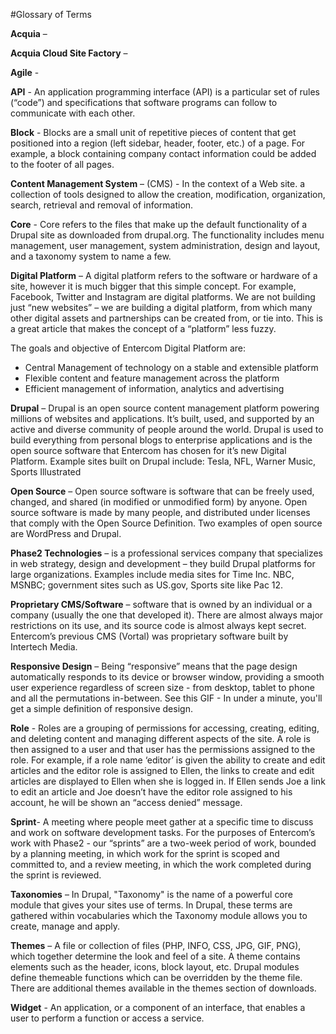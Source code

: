 #Glossary of Terms
 
**Acquia** –
 
**Acquia Cloud Site Factory** –
 
**Agile** - 

**API** - An application programming interface (API) is a particular set of rules (“code”) and specifications that software programs can follow to communicate with each other.
 
**Block** - Blocks are a small unit of repetitive pieces of content that get positioned into a region (left sidebar, header, footer, etc.) of a page.  For example, a block containing  company contact information could be added to the footer of all pages.

 
**Content Management System** – (CMS) - In the context of a Web site. a collection of tools designed to allow the creation, modification, organization, search, retrieval and removal of information.
 
**Core** - Core refers to the files that make up the default functionality of a Drupal site as downloaded from drupal.org.  The functionality includes menu management, user management, system administration, design and layout, and a taxonomy system to name a few. 
 
**Digital Platform** –  A digital platform refers to the software or hardware of a site, however it is much bigger that this simple concept. For example, Facebook, Twitter and Instagram are digital platforms.  We are not building just “new websites” – we are building a digital platform, from which many other digital assets and partnerships can be created from, or tie into.  This is a great article that makes the concept of a “platform” less fuzzy.
 
The goals and objective of Entercom Digital Platform are:
 - Central Management of technology on a stable and extensible platform
 - Flexible content and feature management across the platform
 - Efficient management of information, analytics and advertising
 
 
**Drupal** –  Drupal is an open source content management platform powering millions of websites and applications. It’s built, used, and supported by an active and diverse community of people around the world. Drupal is used to build everything from personal blogs to enterprise applications and is the open source software that Entercom has chosen for it’s new Digital Platform.
Example sites built on Drupal include: Tesla, NFL, Warner Music, Sports Illustrated

**Open Source** – Open source software is software that can be freely used, changed, and shared (in modified or unmodified form) by anyone. Open source software is made by many people, and distributed under licenses that comply with the Open Source Definition. Two examples of open source are WordPress and Drupal.
 
**Phase2 Technologies** – is a professional services company that specializes in web strategy, design and development – they build Drupal platforms for large organizations.  Examples include media sites for Time Inc. NBC, MSNBC; government sites such as US.gov, Sports site like Pac 12.
 
**Proprietary CMS/Software** – software that is owned by an individual or a company (usually the one that developed it). There are almost always major restrictions on its use, and its source code is almost always kept secret. Entercom’s previous CMS (Vortal) was proprietary software built by Intertech Media.
 
**Responsive Design** – Being “responsive” means that the page design automatically responds to its device or browser window, providing a smooth user experience regardless of screen size - from desktop, tablet to phone and all the permutations in-between. See this GIF  - In under a minute, you'll get a simple definition of responsive design.
 
**Role** - Roles are a grouping of permissions for accessing, creating, editing, and deleting content and managing different aspects of the site.  A role is then assigned to a user and that user has the permissions assigned to the role.  For example, if a role name ‘editor’ is given the ability to create and edit articles and the editor role is assigned to Ellen, the links to create and edit articles are displayed to Ellen when she is logged in. If Ellen sends Joe a link to edit an article and Joe doesn’t have the editor role assigned to his account, he will be shown an “access denied” message.
 
**Sprint**- A meeting where people meet gather at a specific time to discuss and work on software development tasks. For the purposes of Entercom’s work with Phase2 - our “sprints” are a two-week period of work, bounded by a planning meeting, in which work for the sprint is scoped and committed to, and a review meeting, in which the work completed during the sprint is reviewed.

 
**Taxonomies** – In Drupal, "Taxonomy" is the name of a powerful core module that gives your sites use of terms. In Drupal, these terms are gathered within vocabularies which the Taxonomy module allows you to create, manage and apply.
 
**Themes** – A file or collection of files (PHP, INFO, CSS, JPG, GIF, PNG), which together determine the look and feel of a site. A theme contains elements such as the header, icons, block layout, etc. Drupal modules define themeable functions which can be overridden by the theme file. There are additional themes available in the themes section of downloads.
 
**Widget** - An application, or a component of an interface, that enables a user to perform a function or access a service.
